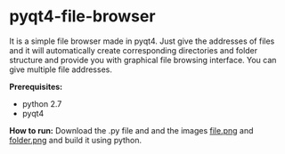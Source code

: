 # pyqt4-file-browser
It is a simple file browser made in pyqt4. Just give the addresses of files and it will automatically create corresponding directories and folder structure and provide you with graphical file browsing interface. You can give multiple file addresses.

**Prerequisites:**
* python 2.7 
* pyqt4
  
**How to run:**
  Download the .py file and and the images [file.png](https://cloud.githubusercontent.com/assets/10784031/7787540/608e2574-022f-11e5-985a-837792ea0e76.png) and [folder.png](https://cloud.githubusercontent.com/assets/10784031/7787535/52758fe0-022f-11e5-8743-29a094352d10.png) and build it using python.
